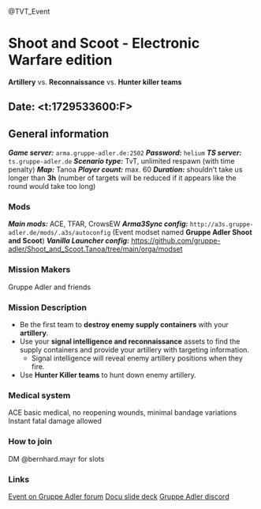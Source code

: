@TVT_Event

# Shoot and Scoot - Electronic Warfare edition

**Artillery** vs.  **Reconnaissance** vs.  **Hunter killer teams**

## Date: <t:1729533600:F>

## __General information__
***Game server:*** `arma.gruppe-adler.de:2502`
***Password:*** `helium`
***TS server:*** `ts.gruppe-adler.de`
***Scenario type:*** TvT, unlimited respawn (with time penalty)
***Map:*** Tanoa
***Player count:*** max. 60
***Duration:*** shouldn't take us longer than **3h** (number of targets will be reduced if it appears like the round would take too long)

### __Mods__
***Main mods:*** ACE, TFAR, CrowsEW
***Arma3Sync config:*** `http://a3s.gruppe-adler.de/mods/.a3s/autoconfig` (Event modset named **Gruppe Adler Shoot and Scoot**)
***Vanilla Launcher config:*** https://github.com/gruppe-adler/Shoot_and_Scoot.Tanoa/tree/main/orga/modset


### __Mission Makers__
Gruppe Adler and friends

###  __Mission Description__
- Be the first team to **destroy enemy supply containers** with your **artillery**.
- Use your **signal intelligence and reconnaissance** assets to find the supply containers and provide your artillery with targeting information.
  - Signal intelligence will reveal enemy artillery positions when they fire.
- Use **Hunter Killer teams** to hunt down enemy artillery.

###  __Medical system__
ACE basic medical, no reopening wounds, minimal bandage variations
Instant fatal damage allowed

### __How to join__
DM @bernhard.mayr for slots

### Links
 [Event on Gruppe Adler forum](https://forum.gruppe-adler.de/topic/3267/2024-10-21-mo-tvt-shoot-and-scoot)
 [Docu slide deck](https://docs.google.com/presentation/d/1BGDOxqqZw4T6js3oQ4mPr4E7f8NLZsPS85MUAAIYvco/edit?usp=sharing)
 [Gruppe Adler discord](https://discord.gg/ZDqp45q)




<!-- 
What the gameplay is actually like can be seen in this stream of Liru.
(Timestamps for those that want to jump right into the action are in the comments)
https://www.youtube.com/watch?v=PfVHyE1Ipxg 
-->
